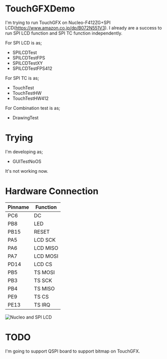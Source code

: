# TouchGFXDemo
I'm trying to run TouchGFX on Nucleo-F412ZG+SPI LCD(https://www.amazon.co.jp/dp/B072N551V3).
I already are a success to run SPI LCD function and SPI TC function independently.

For SPI LCD is as;
- SPILCDTest
- SPILCDTestFPS
- SPILCDTestXY
- SPILCDTestFPS412

For SPI TC is as;
- TouchTest
- TouchTestHW
- TouchTestHW412

For Combination test is as;
- DrawingTest

# Trying
I'm developing as;
- GUITestNoOS

It's not working now.

# Hardware Connection
| Pinname | Function |
|---|---|
|PC6|DC|
|PB8|LED|
|PB15|RESET|
|PA5|LCD SCK|
|PA6|LCD MISO|
|PA7|LCD MOSI|
|PD14|LCD CS|
|PB5|TS MOSI|
|PB3|TS SCK|
|PB4|TS MISO|
|PE9|TS CS|
|PE13|TS IRQ|

![Nucleo and SPI LCD](https://github.com/kotetsuy/TouchGFXDemo/tree/master/images/IMG_1484.jpg)

# TODO
I'm going to support QSPI board to support bitmap on TouchGFX.
